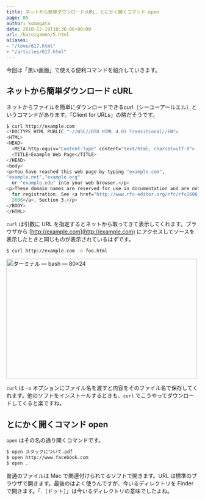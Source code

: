 ```yaml
---
title: ネットから簡単ダウンロードcURL、とにかく開くコマンド open
page: 05
author: komagata
date: 2010-12-19T10:36:06+00:00
url: /kuroigamen/5.html
aliases:
- "/love/617.html"
- "/articles/617.html"
---
```


今回は「黒い画面」で使える便利コマンドを紹介していきます。

## ネットから簡単ダウンロード cURL

ネットからファイルを簡単にダウンロードできるcurl（シーユーアールエル）というコマンドがあります。「Client for URLs」の略だそうです。

````bash
$ curl http://example.com
<!DOCTYPE HTML PUBLIC "-//W3C//DTD HTML 4.01 Transitional//EN">
<HTML>
<HEAD>
  <META http-equiv="Content-Type" content="text/html; charset=utf-8">
  <TITLE>Example Web Page</TITLE>
</HEAD>
<body>
<p>You have reached this web page by typing "example.com",
"example.net","example.org"
  or "example.edu" into your web browser.</p>
<p>These domain names are reserved for use in documentation and are not available
  for registration. See <a href="http://www.rfc-editor.org/rfc/rfc2606.txt">RFC
  2606</a>, Section 3.</p>
</BODY>
</HTML>
````

`curl` は引数に URL を指定するとネットから取ってきて表示してくれます。ブラウザから [http://example.com](http://example.com) にアクセスしてソースを表示したときと同じものが表示されているはずです。

````bash
$ curl http://example.com -o foo.html
````

<a href="http://www.flickr.com/photos/komagata/5273561768/" title="ターミナル — bash — 80×24 by komagata, on Flickr"><img src="http://farm6.static.flickr.com/5248/5273561768_1a3a31482f.jpg" width="500" height="313" alt="ターミナル — bash — 80×24" /></a>

`curl` は `-o` オプションにファイル名を渡すと内容をそのファイル名で保存してくれます。他のソフトをインストールするときも、`curl` でこうやってダウンロードしてくると楽ですね。

## とにかく開くコマンド open

`open` はその名の通り開くコマンドです。

````bash
$ open スタックについて.pdf
$ open http://www.facebook.com
$ open .
````

普通のファイルは Mac で関連付けられてるソフトで開きます。URL は標準のブラウザで開きます。最後のはよく使うんですが、今いるディレクトリを Finder で開きます。「.（ドット）」は今いるディレクトリの意味でしたよね。
